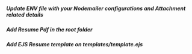 ##### Update ENV file with your Nodemailer configurations and Attachment related details

##### Add Resume Pdf in the root folder

##### Add EJS Resume template on templates/template.ejs
